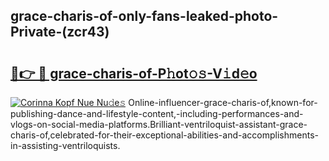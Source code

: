 ## grace-charis-of-only-fans​-leaked-photo​-Private-(zcr43)


# <h2><a href="https://mediaupload.pro?title=grace-charis-of&ref=git">🔗👉 🔴 grace-charis-of-P𝚑ot𝚘𝚜-V𝚒d𝚎o</a></h2>

[![Corinna Kopf Nue Nu𝚍e𝚜](https://i.imgur.com/0qMVB7G.gif)](https://mediaupload.pro?title=grace-charis-of&ref=git)
Online-influencer-grace-charis-of,known-for-publishing-dance-and-lifestyle-content,-including-performances-and-vlogs-on-social-media-platforms.Brilliant-ventriloquist-assistant-grace-charis-of,celebrated-for-their-exceptional-abilities-and-accomplishments-in-assisting-ventriloquists.  